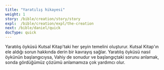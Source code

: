 ```yaml
---
title: "Yaratılış hikayesi"
weight: 1
story: /bible/creation/story/story
expl:  /bible/creation/expl/the-creation
next: /bible/daniel/quick
docType: quick
---
```


Yaratılış öyküsü Kutsal Kitap'taki her şeyin temelini oluşturur. Kutsal Kitap'ın ele aldığı sorun hakkında derin bir kavrayış sağlar.
Yaratılış öyküsü nasıl öykünün başlangıcıysa, Vahiy de sonudur ve başlangıçtaki sorunu anlamak, sonda gördüğümüz çözümü anlamamıza çok yardımcı olur.